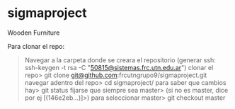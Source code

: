# sigmaproject
Wooden Furniture

Para clonar el repo:
>Navegar a la carpeta donde se creara el repositorio
(generar ssh: 
ssh-keygen -t rsa -C "50815@sistemas.frc.utn.edu.ar")
clonar el repo> git clone git@github.com:frcutngrupo9/sigmaproject.git
navegar adentro del repo> cd sigmaproject/
para saber que cambios hay> git status
fijarse que siempre sea master> (si no es master, dice por ej [(146e2eb...)]>)
para seleccionar master> git checkout master
